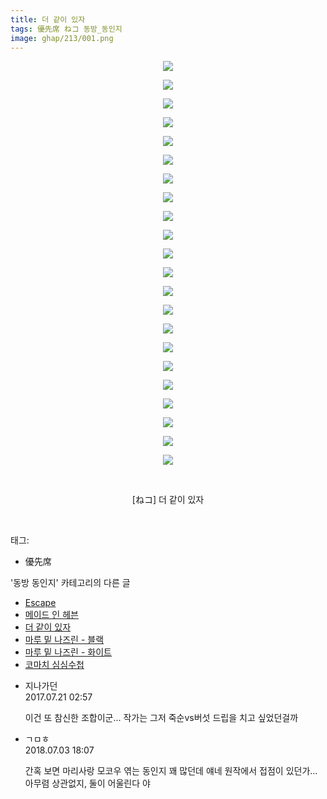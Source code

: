 ```yaml
---
title: 더 같이 있자
tags: 優先席 ねコ 동방_동인지
image: ghap/213/001.png
---
```

<div class="article">
<p style="text-align: center; clear: none; float: none;"><img src="{{ site.nasurl }}/ghap/213/001.png"/></p>
<p style="text-align: center; clear: none; float: none;"><img src="{{ site.nasurl }}/ghap/213/002.png"/></p>
<p style="text-align: center; clear: none; float: none;"><img src="{{ site.nasurl }}/ghap/213/003.png"/></p>
<p style="text-align: center; clear: none; float: none;"><img src="{{ site.nasurl }}/ghap/213/004.png"/></p>
<p style="text-align: center; clear: none; float: none;"><img src="{{ site.nasurl }}/ghap/213/005.png"/></p>
<p style="text-align: center; clear: none; float: none;"><img src="{{ site.nasurl }}/ghap/213/006.png"/></p>
<p style="text-align: center; clear: none; float: none;"><img src="{{ site.nasurl }}/ghap/213/007.png"/></p>
<p style="text-align: center; clear: none; float: none;"><img src="{{ site.nasurl }}/ghap/213/008.png"/></p>
<p style="text-align: center; clear: none; float: none;"><img src="{{ site.nasurl }}/ghap/213/009.png"/></p>
<p style="text-align: center; clear: none; float: none;"><img src="{{ site.nasurl }}/ghap/213/010.png"/></p>
<p style="text-align: center; clear: none; float: none;"><img src="{{ site.nasurl }}/ghap/213/011.png"/></p>
<p style="text-align: center; clear: none; float: none;"><img src="{{ site.nasurl }}/ghap/213/012.png"/></p>
<p style="text-align: center; clear: none; float: none;"><img src="{{ site.nasurl }}/ghap/213/013.png"/></p>
<p style="text-align: center; clear: none; float: none;"><img src="{{ site.nasurl }}/ghap/213/014.png"/></p>
<p style="text-align: center; clear: none; float: none;"><img src="{{ site.nasurl }}/ghap/213/015.png"/></p>
<p style="text-align: center; clear: none; float: none;"><img src="{{ site.nasurl }}/ghap/213/016.png"/></p>
<p style="text-align: center; clear: none; float: none;"><img src="{{ site.nasurl }}/ghap/213/017.png"/></p>
<p style="text-align: center; clear: none; float: none;"><img src="{{ site.nasurl }}/ghap/213/018.png"/></p>
<p style="text-align: center; clear: none; float: none;"><img src="{{ site.nasurl }}/ghap/213/019.png"/></p>
<p style="text-align: center; clear: none; float: none;"><img src="{{ site.nasurl }}/ghap/213/020.png"/></p>
<p style="text-align: center; clear: none; float: none;"><img src="{{ site.nasurl }}/ghap/213/021.png"/></p>
<p style="text-align: center; clear: none; float: none;"><img src="{{ site.nasurl }}/ghap/213/022.png"/></p>
<p style="text-align: center; clear: none; float: none;"><br/></p>
<p style="text-align: center; clear: none; float: none;">[ねコ] 더 같이 있자</p>
<p><br/></p>
</div><div class="tagTrail">
<p>태그: </p>
<ul>
<li>優先席</li>
</ul>
</div><div class="another">
<p>'동방 동인지' 카테고리의 다른 글</p>
<ul>
<li><a href="/2016-06-19-ghap_215">Escape</a></li>
<li><a href="/2016-06-19-ghap_214">메이드 인 헤븐</a></li>
<li><a href="/2016-06-19-ghap_213">더 같이 있자</a></li>
<li><a href="/2016-06-19-ghap_212">마루 밑 나즈린 - 블랙</a></li>
<li><a href="/2016-06-19-ghap_211">마루 밑 나즈린 - 화이트</a></li>
<li><a href="/2016-06-19-ghap_210">코마치 심심수첩</a></li>
</ul>
</div><div class="cb_module cb_fluid">
<div class="cb_wrt cb_profile">
<div class="comment">
<ul>
<li class="cb_thumb_off" id="comment15040786">
<div class="cb_comment_area">
<div class="cb_info_area">
<div class="cb_section">
<span class="cb_nick_name">지나가던</span>
</div>
<div class="cb_section">
<span class="cb_date">2017.07.21 02:57 </span>
</div>
</div>
<div class="cb_dsc_comment">
<p class="cb_dsc">
											이건 또 참신한 조합이군... 작가는 그저 죽순vs버섯 드립을 치고 싶었던걸까
										</p>
</div>
</div></li>
<li class="cb_thumb_off" id="comment15280216">
<div class="cb_comment_area">
<div class="cb_info_area">
<div class="cb_section">
<span class="cb_nick_name">ㄱㅁㅎ</span>
</div>
<div class="cb_section">
<span class="cb_date">2018.07.03 18:07 </span>
</div>
</div>
<div class="cb_dsc_comment">
<p class="cb_dsc">
											간혹 보면 마리사랑 모코우 엮는 동인지 꽤 많던데 얘네 원작에서 접점이 있던가... 아무렴 상관없지, 둘이 어울린다 야
										</p>
</div>
</div></li>
</ul>
</div>
</div><!-- commentList close -->
</div>